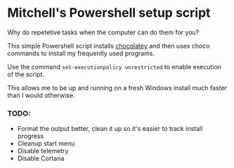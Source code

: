 # Mitchell's Powershell setup script

Why do repetetive tasks when the computer can do them for you?

This simple Powershell script installs [chocolatey](https://chocolatey.org/) and then uses choco commands to install my frequently used programs.

Use the command `set-executionpolicy unrestricted` to enable execution of the script.

This allows me to be up and running on a fresh Windows install much faster than I would otherwise.

### TODO:

* Format the output better, clean it up so it's easier to track install progress
* Cleanup start menu
* Disable telemetry
* Disable Cortana

